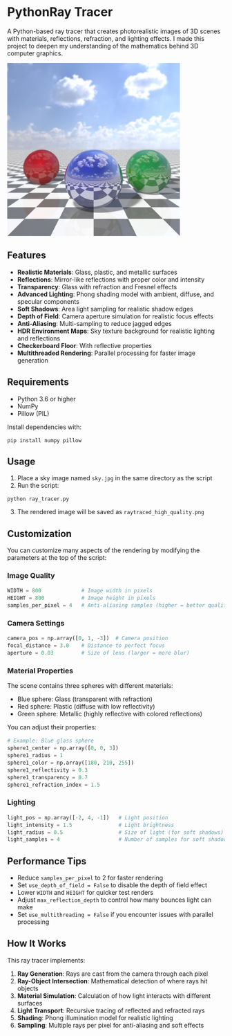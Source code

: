 # PythonRay Tracer

A Python-based ray tracer that creates photorealistic images of 3D scenes with materials, reflections, refraction, and lighting effects. I made this project to deepen my understanding of the mathematics behind 3D computer graphics.

<img src="raytraced_image.png" alt="Example Render" width="400">

## Features

- **Realistic Materials**: Glass, plastic, and metallic surfaces
- **Reflections**: Mirror-like reflections with proper color and intensity
- **Transparency**: Glass with refraction and Fresnel effects
- **Advanced Lighting**: Phong shading model with ambient, diffuse, and specular components
- **Soft Shadows**: Area light sampling for realistic shadow edges
- **Depth of Field**: Camera aperture simulation for realistic focus effects
- **Anti-Aliasing**: Multi-sampling to reduce jagged edges
- **HDR Environment Maps**: Sky texture background for realistic lighting and reflections
- **Checkerboard Floor**: With reflective properties
- **Multithreaded Rendering**: Parallel processing for faster image generation

## Requirements

- Python 3.6 or higher
- NumPy
- Pillow (PIL)

Install dependencies with:
```
pip install numpy pillow
```

## Usage

1. Place a sky image named `sky.jpg` in the same directory as the script
2. Run the script:
```
python ray_tracer.py
```
3. The rendered image will be saved as `raytraced_high_quality.png`

## Customization

You can customize many aspects of the rendering by modifying the parameters at the top of the script:

### Image Quality
```python
WIDTH = 800             # Image width in pixels
HEIGHT = 800            # Image height in pixels
samples_per_pixel = 4   # Anti-aliasing samples (higher = better quality but slower)
```

### Camera Settings
```python
camera_pos = np.array([0, 1, -3])  # Camera position
focal_distance = 3.0    # Distance to perfect focus
aperture = 0.03         # Size of lens (larger = more blur)
```

### Material Properties
The scene contains three spheres with different materials:
- Blue sphere: Glass (transparent with refraction)
- Red sphere: Plastic (diffuse with low reflectivity)
- Green sphere: Metallic (highly reflective with colored reflections)

You can adjust their properties:
```python
# Example: Blue glass sphere
sphere1_center = np.array([0, 0, 3])
sphere1_radius = 1
sphere1_color = np.array([180, 210, 255])
sphere1_reflectivity = 0.3
sphere1_transparency = 0.7
sphere1_refraction_index = 1.5
```

### Lighting
```python
light_pos = np.array([-2, 4, -1])   # Light position
light_intensity = 1.5               # Light brightness
light_radius = 0.5                  # Size of light (for soft shadows)
light_samples = 4                   # Number of samples for soft shadows
```

## Performance Tips

- Reduce `samples_per_pixel` to 2 for faster rendering
- Set `use_depth_of_field = False` to disable the depth of field effect
- Lower `WIDTH` and `HEIGHT` for quicker test renders
- Adjust `max_reflection_depth` to control how many bounces light can make
- Set `use_multithreading = False` if you encounter issues with parallel processing

## How It Works

This ray tracer implements:

1. **Ray Generation**: Rays are cast from the camera through each pixel
2. **Ray-Object Intersection**: Mathematical detection of where rays hit objects
3. **Material Simulation**: Calculation of how light interacts with different surfaces
4. **Light Transport**: Recursive tracing of reflected and refracted rays
5. **Shading**: Phong illumination model for realistic lighting
6. **Sampling**: Multiple rays per pixel for anti-aliasing and soft effects
